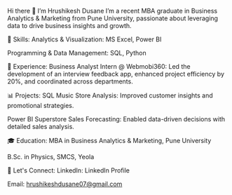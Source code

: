 Hi there 👋 I’m Hrushikesh Dusane
I’m a recent MBA graduate in Business Analytics & Marketing from Pune University, passionate about leveraging data to drive business insights and growth.

🔧 Skills:
Analytics & Visualization: MS Excel, Power BI

Programming & Data Management: SQL, Python

💼 Experience:
Business Analyst Intern @ Webmobi360: Led the development of an interview feedback app, enhanced project efficiency by 20%, and coordinated across departments.

📊 Projects:
SQL Music Store Analysis: Improved customer insights and promotional strategies.

Power BI Superstore Sales Forecasting: Enabled data-driven decisions with detailed sales analysis.

🎓 Education:
MBA in Business Analytics & Marketing, Pune University

B.Sc. in Physics, SMCS, Yeola

💬 Let's Connect:
LinkedIn: LinkedIn Profile

Email: hrushikeshdusane07@gmail.com
